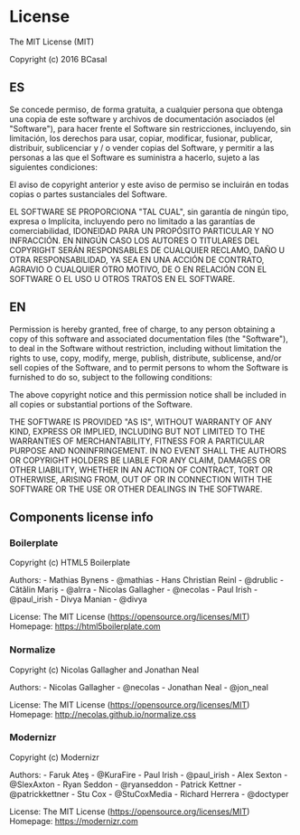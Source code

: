# License

The MIT License (MIT)

Copyright (c) 2016 BCasal

## ES

Se concede permiso, de forma gratuita, a cualquier persona que obtenga una copia
de este software y archivos de documentación asociados (el "Software"), para hacer frente
el Software sin restricciones, incluyendo, sin limitación, los derechos
para usar, copiar, modificar, fusionar, publicar, distribuir, sublicenciar y / o vender
copias del Software, y permitir a las personas a las que el Software es
suministra a hacerlo, sujeto a las siguientes condiciones:

El aviso de copyright anterior y este aviso de permiso se incluirán en todas
copias o partes sustanciales del Software.

EL SOFTWARE SE PROPORCIONA "TAL CUAL", sin garantía de ningún tipo, expresa o
Implícita, incluyendo pero no limitado a las garantías de comerciabilidad,
IDONEIDAD PARA UN PROPÓSITO PARTICULAR Y NO INFRACCIÓN. EN NINGÚN CASO LOS
AUTORES O TITULARES DEL COPYRIGHT SERÁN RESPONSABLES DE CUALQUIER RECLAMO, DAÑO U OTRA
RESPONSABILIDAD, YA SEA EN UNA ACCIÓN DE CONTRATO, AGRAVIO O CUALQUIER OTRO MOTIVO,
DE O EN RELACIÓN CON EL SOFTWARE O EL USO U OTROS TRATOS EN EL SOFTWARE.

## EN

Permission is hereby granted, free of charge, to any person obtaining a copy
of this software and associated documentation files (the "Software"), to deal
in the Software without restriction, including without limitation the rights
to use, copy, modify, merge, publish, distribute, sublicense, and/or sell
copies of the Software, and to permit persons to whom the Software is
furnished to do so, subject to the following conditions:

The above copyright notice and this permission notice shall be included in all
copies or substantial portions of the Software.

THE SOFTWARE IS PROVIDED "AS IS", WITHOUT WARRANTY OF ANY KIND, EXPRESS OR
IMPLIED, INCLUDING BUT NOT LIMITED TO THE WARRANTIES OF MERCHANTABILITY,
FITNESS FOR A PARTICULAR PURPOSE AND NONINFRINGEMENT. IN NO EVENT SHALL THE
AUTHORS OR COPYRIGHT HOLDERS BE LIABLE FOR ANY CLAIM, DAMAGES OR OTHER
LIABILITY, WHETHER IN AN ACTION OF CONTRACT, TORT OR OTHERWISE, ARISING FROM,
OUT OF OR IN CONNECTION WITH THE SOFTWARE OR THE USE OR OTHER DEALINGS IN THE
SOFTWARE.


## Components license info

### Boilerplate

  Copyright (c) HTML5 Boilerplate

  Authors:
    - Mathias Bynens - @mathias
    - Hans Christian Reinl - @drublic
    - Cătălin Mariș - @alrra
    - Nicolas Gallagher - @necolas
    - Paul Irish - @paul_irish
    - Divya Manian - @divya

  License:  The MIT License (https://opensource.org/licenses/MIT)
  Homepage: https://html5boilerplate.com


### Normalize

  Copyright (c) Nicolas Gallagher and Jonathan Neal

  Authors:
    - Nicolas Gallagher - @necolas
    - Jonathan Neal - @jon_neal

  License:  The MIT License (https://opensource.org/licenses/MIT)
  Homepage: http://necolas.github.io/normalize.css

### Modernizr

  Copyright (c) Modernizr

  Authors:
    - Faruk Ateş - @KuraFire
    - Paul Irish - @paul_irish
    - Alex Sexton - @SlexAxton
    - Ryan Seddon - @ryanseddon
    - Patrick Kettner - @patrickkettner
    - Stu Cox - @StuCoxMedia
    - Richard Herrera - @doctyper

  License: The MIT License (https://opensource.org/licenses/MIT)
  Homepage: https://modernizr.com
